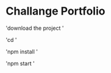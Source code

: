 # Challange Portfolio 


'download the project ' 

'cd <projectname> ' 
 
 'npm install ' 
 
'npm start ' 
